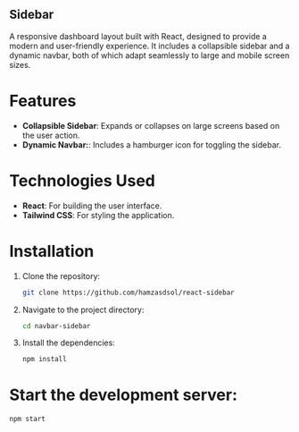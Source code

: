 ## Sidebar
A responsive dashboard layout built with React, designed to provide a modern and user-friendly experience. It includes a collapsible sidebar and a dynamic navbar, both of which adapt seamlessly to large and mobile screen sizes.
# Features
- **Collapsible Sidebar**: Expands or collapses on large screens based on the user action.
- **Dynamic Navbar:**: Includes a hamburger icon for toggling the sidebar.

# Technologies Used
- **React**: For building the user interface.
- **Tailwind CSS**: For styling the application.

# Installation
1. Clone the repository:
    ```bash
    git clone https://github.com/hamzasdsol/react-sidebar
    ```
2. Navigate to the project directory:
    ```bash
    cd navbar-sidebar
    ```
3. Install the dependencies:
    ```bash
    npm install
    ```

# Start the development server:
```bash
npm start
